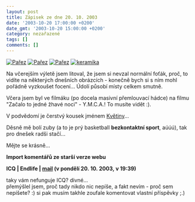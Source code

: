 ```yaml
---
layout: post
title: Zápisek ze dne 20. 10. 2003
date: '2003-10-20 17:00:00 +0200'
date_gmt: '2003-10-20 15:00:00 +0200'
category: nezařazené
tags: []
comments: []
---
```

<div >  <a href="%base_url%/assets/old-images/parez.jpg"><img alt="Pařez" src="%base_url%/assets/old-images/parez.jpg"></a>  <a href="%base_url%/assets/old-images/parez2.jpg"><img alt="Pařez" src="%base_url%/assets/old-images/parez2.jpg"></a>  <a href="%base_url%/assets/old-images/parez3.jpg"><img alt="Pařez" src="%base_url%/assets/old-images/parez3.jpg"></a>  <a href="%base_url%/assets/old-images/keramika2.jpg"><img alt="keramika" src="%base_url%/assets/old-images/keramika2.jpg"></a>  </div>
<p>Na včerejším výletě jsem litoval, že jsem si nevzal normální foťák, proč, to vidíte  na některých dnešních obrázcích - konečně bych si s ním mohl pořádně vyzkoušet focení...  Údolí působí místy celkem smutně.</p>
<p>Včera jsem byl ve filmáku (po docela masivní přemlouvací hádce) na filmu &quot;Začalo to jedné  žhavé noci&quot; - Y.M.C.A.! To musíte vidět :).</p>
<p>V podvědomí je čerstvý kousek jménem <a href="art.php?a=kvetiny.htm">Květiny</a>...</p>
<p>Děsně mě bolí zuby (a to je prý basketball <strong>bezkontaktní sport</strong>, aúúú), tak pro dnešek radši stačí...</p>
<p>Mějte se krásně...</p>
<div class="import-komentaru">
<p><strong>Import komentářů ze starší verze webu</strong></p>
<div class="comment">
<p style="font-weight:bold"><span class="compredmet">ICQ</span> | <span class="comname">Endlife</span> |  <a href="mailto:jan.martinek@post.cz">mail</a> (v&nbsp;pondělí&nbsp;20.&nbsp;10.&nbsp;2003,&nbsp;v&nbsp;19:39)</p>
<p>taky vám nefunguje ICQ? divné... <br> přemýšlel jsem, proč tady nikdo nic nepíše, a fakt nevím - proč sem nepíšete? :) si pak musím takhle zoufale komentovat vlastní příspěvky ;.) </p>
</div>
</div>
